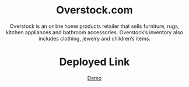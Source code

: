 <center><h1>Overstock.com</h1></center>
<center>Overstock is an online home products retailer that sells furniture, rugs, kitchen appliances and bathroom accessories.
Overstock’s inventory also includes clothing, jewelry and children’s items.</center>

<center><h1>Deployed Link</h1></center>
<center><a href="https://overstock-light-deer-8425.netlify.app/" target="_blank">Demo</a></center>

